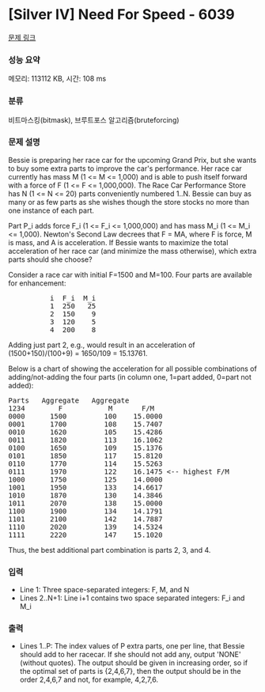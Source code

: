 # [Silver IV] Need For Speed - 6039 

[문제 링크](https://www.acmicpc.net/problem/6039) 

### 성능 요약

메모리: 113112 KB, 시간: 108 ms

### 분류

비트마스킹(bitmask), 브루트포스 알고리즘(bruteforcing)

### 문제 설명

<p>Bessie is preparing her race car for the upcoming Grand Prix, but she wants to buy some extra parts to improve the car's performance. Her race car currently has mass M (1 <= M <= 1,000) and is able to push itself forward with a force of F (1 <= F <= 1,000,000). The Race Car Performance Store has N (1 <= N <= 20) parts conveniently numbered 1..N. Bessie can buy as many or as few parts as she wishes though the store stocks no more than one instance of each part.</p>

<p>Part P_i adds force F_i (1 <= F_i <= 1,000,000) and has mass M_i (1 <= M_i <= 1,000). Newton's Second Law decrees that F = MA, where F is force, M is mass, and A is acceleration. If Bessie wants to maximize the total acceleration of her race car (and minimize the mass otherwise), which extra parts should she choose?</p>

<p>Consider a race car with initial F=1500 and M=100. Four parts are available for enhancement:</p>

<pre>          i  F_i  M_i
          1  250   25
          2  150    9
          3  120    5
          4  200    8</pre>

<p>Adding just part 2, e.g., would result in an acceleration of (1500+150)/(100+9) = 1650/109 = 15.13761.</p>

<p>Below is a chart of showing the acceleration for all possible combinations of adding/not-adding the four parts (in column one, 1=part added, 0=part not added):</p>

<pre>Parts   Aggregate   Aggregate        
1234        F           M       F/M
0000      1500         100    15.0000
0001      1700         108    15.7407
0010      1620         105    15.4286
0011      1820         113    16.1062
0100      1650         109    15.1376
0101      1850         117    15.8120
0110      1770         114    15.5263
0111      1970         122    16.1475 <-- highest F/M
1000      1750         125    14.0000
1001      1950         133    14.6617
1010      1870         130    14.3846
1011      2070         138    15.0000
1100      1900         134    14.1791
1101      2100         142    14.7887
1110      2020         139    14.5324
1111      2220         147    15.1020</pre>

<p>Thus, the best additional part combination is parts 2, 3, and 4.</p>

### 입력 

 <ul>
	<li>Line 1: Three space-separated integers: F, M, and N</li>
	<li>Lines 2..N+1: Line i+1 contains two space separated integers: F_i and M_i</li>
</ul>

<p> </p>

### 출력 

 <ul>
	<li>Lines 1..P: The index values of P extra parts, one per line, that Bessie should add to her racecar. If she should not add any, output 'NONE' (without quotes). The output should be given in increasing order, so if the optimal set of parts is {2,4,6,7}, then the output should be in the order 2,4,6,7 and not, for example, 4,2,7,6.</li>
</ul>

<p> </p>

